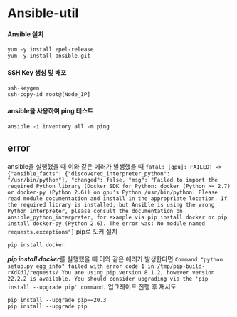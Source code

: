 # Ansible-util
#### Ansible 설치
```
yum -y install epel-release
yum -y install ansible git
```

#### SSH Key 생성 및 배포
```
ssh-keygen
ssh-copy-id root@[Node_IP]
```

#### ansible을 사용하여 ping 테스트
```
ansible -i inventory all -m ping
```

## error
ansible을 실행했을 때 이와 같은 에러가 발생했을 때 `fatal: [gpu]: FAILED! => {"ansible_facts": {"discovered_interpreter_python": "/usr/bin/python"}, "changed": false, "msg": "Failed to import the required Python library (Docker SDK for Python: docker (Python >= 2.7) or docker-py (Python 2.6)) on gpu's Python /usr/bin/python. Please read module documentation and install in the appropriate location. If the required library is installed, but Ansible is using the wrong Python interpreter, please consult the documentation on ansible_python_interpreter, for example via pip install docker or pip install docker-py (Python 2.6). The error was: No module named requests.exceptions"}` pip로 도커 설치
```
pip install docker
```

***pip install docker***를 실행했을 때 이와 같은 에러가 발생한다면 `Command "python setup.py egg_info" failed with error code 1 in /tmp/pip-build-rXdXdJ/requests/
You are using pip version 8.1.2, however version 22.2.2 is available.
You should consider upgrading via the 'pip install --upgrade pip' command.` 업그레이드 진행 후 재시도
```
pip install --upgrade pip==20.3
pip install --upgrade pip
```

